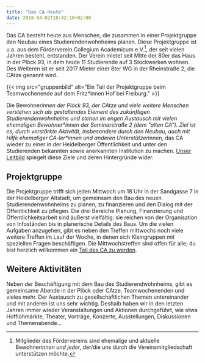 ```yaml
---
title: "Das CA Heute"
date: 2018-04-02T18:42:10+02:00
---
```


Das CA besteht heute aus Menschen, die zusammen in einer Projektgruppe
den Neubau eines Studierendenwohnheims planen. Diese Projektgruppe ist
u.a. aus dem Förderverein Collegium Academicum e.V.[^1], der seit vielen
Jahren besteht, entstanden. Der Verein mietet seit Mitte der 80er das
Haus in der Plöck 93, in dem heute 11 Studierende auf 3 Stockwerken
wohnen. Des Weiteren ist er seit 2017 Mieter einer 8ter WG in
der Rheinstraße 2, die CAtze genannt wird.

{{< img src="gruppenbild" alt="Ein Teil der Projektgruppe beim Teamwochenende auf dem Fritz*innen Hof bei Freiburg." >}}

Die Bewohner*innen der Plöck 93, der CAtze und viele weitere Menschen
verstehen sich als gestaltendes Element des zukünftigen
Studierendenwohnheims und stehen im engen Austausch mit vielen
ehemaligen Bewohner\*innen der Seminarstraße 2 (dem "alten CA"). Ziel
ist es, durch verstärkte Aktivität, insbesondere durch den Neubau, auch mit
Hilfe ehemaliger CA-ler\*innen und anderen Unterstützer*innen, das CA
wieder zu einer in der Heidelberger Öffentlichkeit und unter den
Studierenden bekannten sowie anerkannten Institution zu machen.
[Unser Leitbild](/leitbild) spiegelt diese Ziele und deren Hintergründe wider.

## Projektgruppe

Die Projektgruppe trifft sich jeden Mittwoch um 18 Uhr in der
Sandgasse 7 in der Heidelberger Altstadt, um gemeinsam den Bau des
neuen Studierendenwohnheims zu planen, zu finanzieren und den Dialog
mit der Öffentlichkeit zu pflegen. Die drei Bereiche Planung,
Finanzierung und Öffentlichkeitsarbeit sind äußerst vielfältig: sie
reichen von der Organisation von Infoständen bis in planerische
Details des Baus. Um die vielen Aufgaben anzugehen, gibt es neben den
Treffen mittwochs noch viele weitere Treffen im Lauf der Woche, in
denen sich Kleingruppen mit speziellen Fragen beschäftigen. Die
Mittwochstreffen sind offen für alle; du bist herzlich willkommen ein
[Teil des CA zu werden](/mach-mit).

## Weitere Aktivitäten

Neben der Beschäftigung mit dem Bau des Studierendwohnheims, gibt es
gemeinsame Abende in der Plöck oder CAtze, Teamwochenenden und vieles
mehr. Der Austausch zu gesellschaftlichen Themen untereinander und mit
anderen ist uns sehr wichtig. Deshalb haben wir in den letzten Jahren
immer wieder Veranstaltungen und Aktionen durchgeführt, wie etwa
Hofflohmärkte, Theater, Vorträge, Konzerte, Ausstellungen,
Diskussionen und Themenabende...

[^1]: Mitglieder des Fördervereins sind ehemalige und aktuelle Bewohner*innen und jede*r, der/die uns durch die Vereinsmitgliedschaft unterstützen möchte.